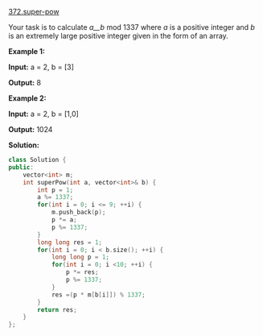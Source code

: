 [372.super-pow](https://leetcode.com/problems/super-pow/)  

Your task is to calculate _a__b_ mod 1337 where _a_ is a positive integer and _b_ is an extremely large positive integer given in the form of an array.

**Example 1:**

  
**Input:** a = 2, b = \[3\]
  
**Output:** 8
  

**Example 2:**

  
**Input:** a = 2, b = \[1,0\]
  
**Output:** 1024  



**Solution:**  

```cpp
class Solution {
public:
    vector<int> m;
    int superPow(int a, vector<int>& b) {
        int p = 1;
        a %= 1337;
        for(int i = 0; i <= 9; ++i) {
            m.push_back(p);
            p *= a;
            p %= 1337;
        }
        long long res = 1;
        for(int i = 0; i < b.size(); ++i) {
            long long p = 1;
            for(int i = 0; i <10; ++i) {
                p *= res;
                p %= 1337;
            }
            res =(p * m[b[i]]) % 1337;
        }
        return res;
    }
};
```
      